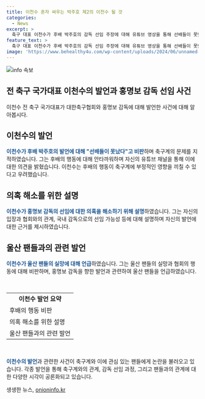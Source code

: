```yaml
---
title: 이천수 혼자 싸우는 박주호 제2의 이천수 될 것
categories:
  - News
excerpt: >
  축구 대표 이천수가 후배 박주호의 감독 선임 주장에 대해 유튜브 영상을 통해 선배들이 못났다며 의견을 밝혔다. 이에 대한 의혹과 충격을 터트린 이천수는 축구계의 문제와 자신의 난처한 입장을 설명했다. 또한, 울산 팬들에게 실망과 안타까움을 표현했으며, 홍명보 감독은 재도전의 의지와 울산 팬들에게 사죄의 뜻을 전달했다.
feature_text: >
  축구 대표 이천수가 후배 박주호의 감독 선임 주장에 대해 유튜브 영상을 통해 선배들이 못났다며 의견을 밝혔다. 이에 대한 의혹과 충격을 터트린 이천수는 축구계의 문제와 자신의 난처한 입장을 설명했다. 또한, 울산 팬들에게 실망과 안타까움을 표현했으며, 홍명보 감독은 재도전의 의지와 울산 팬들에게 사죄의 뜻을 전달했다.
image: 'https://www.behealthy4u.com/wp-content/uploads/2024/06/unnamed-file.png'
---
```


<p><img src="https://www.behealthy4u.com/wp-content/uploads/2024/06/unnamed-file.png" alt="info 속보" /></p>

<h2>전 축구 국가대표 이천수의 발언과 홍명보 감독 선임 사건</h2>

<p data-ke-size="size16">이천수 전 축구 국가대표가 대한축구협회와 홍명보 감독에 대해 발언한 사건에 대해 알아봅시다.</p>

<h2 data-ke-size="size26">이천수의 발언</h2>

<p><b><span style="color: #1a5490;">이천수가 후배 박주호의 발언에 대해 "선배들이 못났다"고 비판</span></b>하며 축구계의 문제를 지적하였습니다. 그는 후배의 행동에 대해 안타까워하며 자신의 유튜브 채널을 통해 이에 대한 의견을 밝혔습니다. 이천수는 후배의 행동이 축구계에 부정적인 영향을 끼칠 수 있다고 우려했습니다.</p>

<h2 data-ke-size="size26">의혹 해소를 위한 설명</h2>

<p><b><span style="color: #1a5490;">이천수가 홍명보 감독의 선임에 대한 의혹을 해소하기 위해 설명</span></b>하였습니다. 그는 자신의 입장과 협회와의 관계, 국내 감독으로의 선임 가능성 등에 대해 설명하며 자신의 발언에 대한 근거를 제시하였습니다.</p>

<h2 data-ke-size="size26">울산 팬들과의 관련 발언</h2>

<p><b><span style="color: #1a5490;">이천수가 울산 팬들의 실망에 대해 언급</span></b>하였습니다. 그는 울산 팬들의 실망과 협회의 행동에 대해 비판하며, 홍명보 감독을 향한 발언과 관련하여 울산 팬들을 언급하였습니다.</p>

<p data-ke-size="size16">&nbsp;</p>

<table>
  <tr>
    <td style="text-align: center; height: 17px;"><b>이천수 발언 요약</b></td>
  </tr>
  <tr>
    <td>후배의 행동 비판</td>
  </tr>
  <tr>
    <td>의혹 해소를 위한 설명</td>
  </tr>
  <tr>
    <td>울산 팬들과의 관련 발언</td>
  </tr>
</table>

<p data-ke-size="size16">&nbsp;</p>

<p><b><span style="color: #1a5490;">이천수의 발언</span></b>과 관련한 사건이 축구계와 이에 관심 있는 팬들에게 논란을 불러오고 있습니다. 각종 발언을 통해 축구계와의 관계, 감독 선임 과정, 그리고 팬들과의 관계에 대한 다양한 시각이 공론화되고 있습니다.</p>
생생한 뉴스, <a href="https://onioninfo.kr" rel="dofollow">onioninfo.kr</a>


